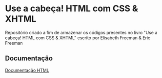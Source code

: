 # Use a cabeça! HTML com CSS & XHTML

Repositório criado a fim de armazenar os códigos presentes no livro "Use a cabeça! HTML com CSS & XHTML" escrito por Elisabeth Freeman & Eric Freeman

## Documentação
[Documentação HTML](https://developer.mozilla.org/pt-BR/docs/Web/HTML)
